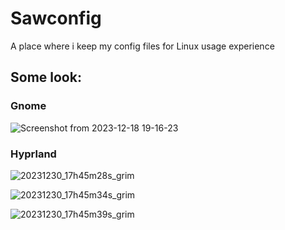 # Sawconfig

A place where i keep my config files for Linux usage experience

## Some look:
### Gnome
![Screenshot from 2023-12-18 19-16-23](https://github.com/Sawconed/Sawconfig/assets/122248818/dd8c5456-348e-4aef-9dfd-bb816d12c9a9)

### Hyprland
![20231230_17h45m28s_grim](https://github.com/Sawconed/Sawconfig/assets/122248818/5266f3b7-e707-440c-a6e4-cedb3b2c150c)

![20231230_17h45m34s_grim](https://github.com/Sawconed/Sawconfig/assets/122248818/7d5a76df-e78d-4cc1-96df-f54c30b84f3f)

![20231230_17h45m39s_grim](https://github.com/Sawconed/Sawconfig/assets/122248818/a07d4d3a-e145-4cbe-a921-b90fd5573ab7)
